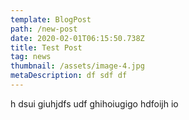 ```yaml
---
template: BlogPost
path: /new-post
date: 2020-02-01T06:15:50.738Z
title: Test Post
tag: news
thumbnail: /assets/image-4.jpg
metaDescription: df sdf df
---
```

h dsui giuhjdfs udf ghihoiugigo hdfoijh io
